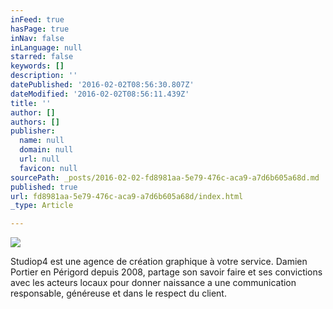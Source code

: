 ```yaml
---
inFeed: true
hasPage: true
inNav: false
inLanguage: null
starred: false
keywords: []
description: ''
datePublished: '2016-02-02T08:56:30.807Z'
dateModified: '2016-02-02T08:56:11.439Z'
title: ''
author: []
authors: []
publisher:
  name: null
  domain: null
  url: null
  favicon: null
sourcePath: _posts/2016-02-02-fd8981aa-5e79-476c-aca9-a7d6b605a68d.md
published: true
url: fd8981aa-5e79-476c-aca9-a7d6b605a68d/index.html
_type: Article

---
```

![](https://the-grid-user-content.s3-us-west-2.amazonaws.com/3680ad86-0887-4bb8-a645-dbcef1401f79.jpg)

Studiop4 est une agence de création graphique à votre service. Damien Portier en Périgord depuis 2008, partage son savoir faire et ses convictions avec les acteurs locaux pour donner naissance a une communication responsable, généreuse et dans le respect du client.
